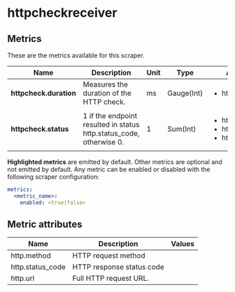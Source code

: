[comment]: <> (Code generated by mdatagen. DO NOT EDIT.)

# httpcheckreceiver

## Metrics

These are the metrics available for this scraper.

| Name | Description | Unit | Type | Attributes |
| ---- | ----------- | ---- | ---- | ---------- |
| **httpcheck.duration** | Measures the duration of the HTTP check. | ms | Gauge(Int) | <ul> <li>http.url</li> </ul> |
| **httpcheck.status** | 1 if the endpoint resulted in status http.status_code, otherwise 0. | 1 | Sum(Int) | <ul> <li>http.url</li> <li>http.status_code</li> <li>http.method</li> </ul> |

**Highlighted metrics** are emitted by default. Other metrics are optional and not emitted by default.
Any metric can be enabled or disabled with the following scraper configuration:

```yaml
metrics:
  <metric_name>:
    enabled: <true|false>
```

## Metric attributes

| Name | Description | Values |
| ---- | ----------- | ------ |
| http.method | HTTP request method |  |
| http.status_code | HTTP response status code |  |
| http.url | Full HTTP request URL. |  |

